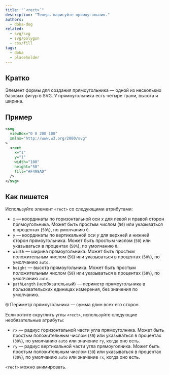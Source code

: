 ```yaml
---
title: "`<rect>`"
description: "Теперь нарисуйте прямоугольник."
authors:
  - doka-dog
related:
  - svg/svg
  - svg/polygon
  - css/fill
tags:
  - doka
  - placeholder
---
```


## Кратко

Элемент формы для создания прямоугольника — одной из нескольких базовых фигур в SVG. У прямоугольника есть четыре грани, высота и ширина.

## Пример

```svg
<svg
  viewBox="0 0 200 100"
  xmlns="http://www.w3.org/2000/svg"
>
  <rect
    x="1"
    y="1"
    width="100"
    height="50"
    fill="#F498AD"
  />
</svg>
```

## Как пишется

Используйте элемент `<rect>` со следующими атрибутами:

- `x` — координаты по горизонтальной оси _x_ для левой и правой сторон прямоугольника. Может быть простым числом (`50`) или указываться в процентах (`50%`), по умолчанию `0`.
- `y` — координаты по вертикальной оси _y_ для верхней и нижней сторон прямоугольника. Может быть простым числом (`50`) или указываться в процентах (`50%`), по умолчанию `0`.
- `width` — ширина прямоугольника. Может быть простым положительным числом (`50`) или указываться в процентах (`50%`), по умолчанию `auto`.
- `height` — высота прямоугольника. Может быть простым положительным числом (`50`) или указываться в процентах (`50%`), по умолчанию `auto`.
- `pathLength` (необязательный) — периметр прямоугольника в пользовательских единицах измерения, без значения по умолчанию.

<aside>

🤓 Периметр прямоугольника — сумма длин всех его сторон.

</aside>

Если хотите скруглить углы `<rect>`, используйте следующие необязательные атрибуты:

- `rx` — радиус горизонтальной части угла прямоуголника. Может быть простым положительным числом (`30`) или указываться в процентах (`30%`), по умолчанию `auto` или значение `ry`, когда оно есть.
- `ry` — радиус вертикальной части угла прямоуголника. Может быть простым положительным числом (`30`) или указываться в процентах (`30%`), по умолчанию `auto` или значение `rx`, когда оно есть.

`<rect>` можно анимировать.
